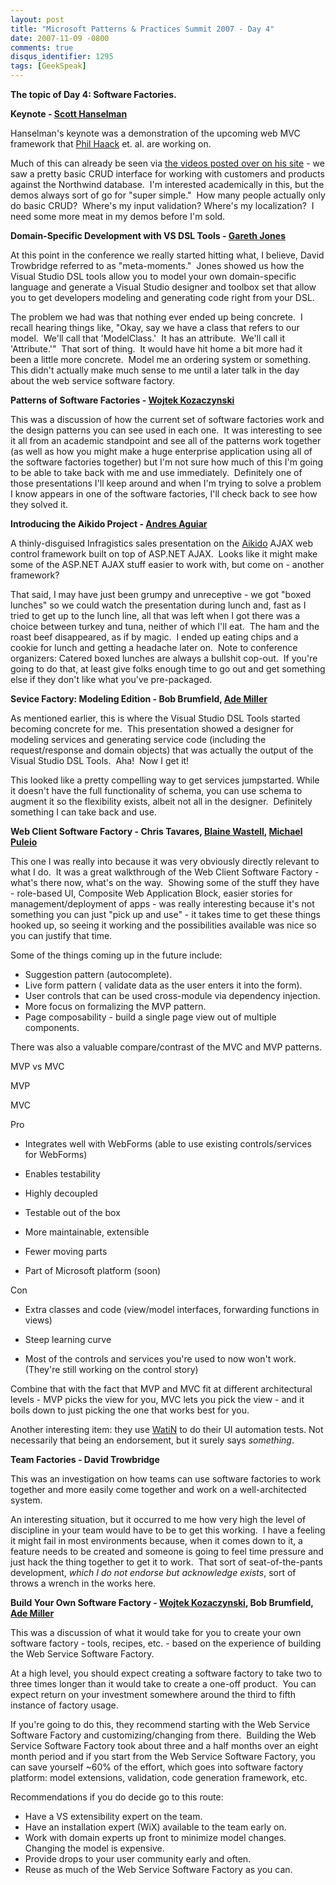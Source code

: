 ```yaml
---
layout: post
title: "Microsoft Patterns & Practices Summit 2007 - Day 4"
date: 2007-11-09 -0800
comments: true
disqus_identifier: 1295
tags: [GeekSpeak]
---
```

<!--markdownlint-disable MD036 -->

**The topic of Day 4: Software Factories.**

**Keynote - [Scott Hanselman](http://www.computerzen.com)**

Hanselman's keynote was a demonstration of the upcoming web MVC
framework that [Phil Haack](http://www.haacked.com) et. al. are working
on.

Much of this can already be seen via [the videos posted over on his
site](http://www.hanselman.com/blog/ScottGuMVCPresentationAndScottHaScreencastFromALTNETConference.aspx) - we saw a pretty basic CRUD interface for working with customers and
products against the Northwind database.  I'm interested academically in
this, but the demos always sort of go for "super simple."  How many
people actually only do basic CRUD?  Where's my input validation?
Where's my localization?  I need some more meat in my demos before I'm
sold.

**Domain-Specific Development with VS DSL Tools - [Gareth Jones](http://blogs.msdn.com/garethj/)**

At this point in the conference we really started hitting what, I
believe, David Trowbridge referred to as "meta-moments."  Jones showed
us how the Visual Studio DSL tools allow you to model your own
domain-specific language and generate a Visual Studio designer and
toolbox set that allow you to get developers modeling and generating
code right from your DSL.

The problem we had was that nothing ever ended up being concrete.  I
recall hearing things like, "Okay, say we have a class that refers to
our model.  We'll call that 'ModelClass.'  It has an attribute.  We'll
call it 'Attribute.'"  That sort of thing.  It would have hit home a bit
more had it been a little more concrete.  Model me an ordering system or
something.  This didn't actually make much sense to me until a later
talk in the day about the web service software factory.

**Patterns of Software Factories - [Wojtek Kozaczynski](http://blogs.msdn.com/wojtek/)**

This was a discussion of how the current set of software factories work
and the design patterns you can see used in each one.  It was
interesting to see it all from an academic standpoint and see all of the
patterns work together (as well as how you might make a huge enterprise
application using all of the software factories together) but I'm not
sure how much of this I'm going to be able to take back with me and use
immediately.  Definitely one of those presentations I'll keep around and
when I'm trying to solve a problem I know appears in one of the software
factories, I'll check back to see how they solved it.

**Introducing the Aikido Project - [Andres Aguiar](http://weblogs.asp.net/aaguiar/default.aspx)**

A thinly-disguised Infragistics sales presentation on the
[Aikido](http://www.infragistics.com/aikido) AJAX web control framework
built on top of ASP.NET AJAX.  Looks like it might make some of the
ASP.NET AJAX stuff easier to work with, but come on - another framework?

That said, I may have just been grumpy and unreceptive - we got "boxed
lunches" so we could watch the presentation during lunch and, fast as I
tried to get up to the lunch line, all that was left when I got there
was a choice between turkey and tuna, neither of which I'll eat.  The
ham and the roast beef disappeared, as if by magic.  I ended up eating
chips and a cookie for lunch and getting a headache later on.  Note to
conference organizers: Catered boxed lunches are always a bullshit
cop-out.  If you're going to do that, at least give folks enough time to
go out and get something else if they don't like what you've
pre-packaged.

**Sevice Factory: Modeling Edition - Bob Brumfield, [Ade Miller](http://ademiller.spaces.live.com/)**

As mentioned earlier, this is where the Visual Studio DSL Tools started
becoming concrete for me.  This presentation showed a designer for
modeling services and generating service code (including the
request/response and domain objects) that was actually the output of the
Visual Studio DSL Tools.  Aha!  Now I get it!

This looked like a pretty compelling way to get services jumpstarted.
While it doesn't have the full functionality of schema, you can use
schema to augment it so the flexibility exists, albeit not all in the
designer.  Definitely something I can take back and use.

**Web Client Software Factory - Chris Tavares, [Blaine Wastell](http://blogs.msdn.com/blaine/), [Michael Puleio](http://blogs.msdn.com/mpuleio/)**

This one I was really into because it was very obviously directly
relevant to what I do.  It was a great walkthrough of the Web Client
Software Factory - what's there now, what's on the way.  Showing some of
the stuff they have - role-based UI, Composite Web Application Block,
easier stories for management/deployment of apps - was really
interesting because it's not something you can just "pick up and use" -
it takes time to get these things hooked up, so seeing it working and
the possibilities available was nice so you can justify that time.

Some of the things coming up in the future include:

- Suggestion pattern (autocomplete).
- Live form pattern ( validate data as the user enters it into the
    form).
- User controls that can be used cross-module via dependency
    injection.
- More focus on formalizing the MVP pattern.
- Page composability - build a single page view out of multiple
    components.

There was also a valuable compare/contrast of the MVC and MVP patterns.

MVP vs MVC

MVP

MVC

Pro

- Integrates well with WebForms (able to use existing
    controls/services for WebForms)
- Enables testability

- Highly decoupled
- Testable out of the box
- More maintainable, extensible
- Fewer moving parts
- Part of Microsoft platform (soon)

Con

- Extra classes and code (view/model interfaces, forwarding functions
    in views)
- Steep learning curve

- Most of the controls and services you're used to now won't work.
    (They're still working on the control story)

Combine that with the fact that MVP and MVC fit at different
architectural levels - MVP picks the view for you, MVC lets you pick the
view - and it boils down to just picking the one that works best for
you.

Another interesting item: they use
[WatiN](http://watin.sourceforge.net/) to do their UI automation tests.
Not necessarily that being an endorsement, but it surely says
*something*.

**Team Factories - David Trowbridge**

This was an investigation on how teams can use software factories to
work together and more easily come together and work on a
well-architected system.

An interesting situation, but it occurred to me how very high the level
of discipline in your team would have to be to get this working.  I have
a feeling it might fail in most environments because, when it comes down
to it, a feature needs to be created and someone is going to feel time
pressure and just hack the thing together to get it to work.  That sort
of seat-of-the-pants development, *which I do not endorse but
acknowledge exists*, sort of throws a wrench in the works here.

**Build Your Own Software Factory - [Wojtek Kozaczynski](http://blogs.msdn.com/wojtek/), Bob Brumfield, [Ade Miller](http://ademiller.spaces.live.com/)**

This was a discussion of what it would take for you to create your own
software factory - tools, recipes, etc. - based on the experience of
building the Web Service Software Factory.

At a high level, you should expect creating a software factory to take
two to three times longer than it would take to create a one-off
product.  You can expect return on your investment somewhere around the
third to fifth instance of factory usage.

If you're going to do this, they recommend starting with the Web Service
Software Factory and customizing/changing from there.  Building the Web
Service Software Factory took about three and a half months over an
eight month period and if you start from the Web Service Software
Factory, you can save yourself \~60% of the effort, which goes into
software factory platform: model extensions, validation, code generation
framework, etc.

Recommendations if you do decide go to this route:

- Have a VS extensibility expert on the team.
- Have an installation expert (WiX) available to the team early on.
- Work with domain experts up front to minimize model changes.
    Changing the model is expensive.
- Provide drops to your user community early and often.
- Reuse as much of the Web Service Software Factory as you can.
